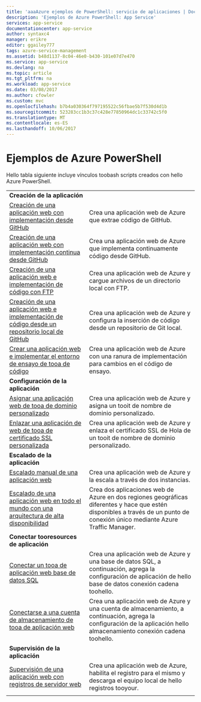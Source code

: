 ```yaml
---
title: 'aaaAzure ejemplos de PowerShell: servicio de aplicaciones | Documentos de Microsoft'
description: 'Ejemplos de Azure PowerShell: App Service'
services: app-service
documentationcenter: app-service
author: syntaxc4
manager: erikre
editor: ggailey777
tags: azure-service-management
ms.assetid: b48d1137-8c04-46e0-b430-101e07d7e470
ms.service: app-service
ms.devlang: na
ms.topic: article
ms.tgt_pltfrm: na
ms.workload: app-service
ms.date: 03/08/2017
ms.author: cfowler
ms.custom: mvc
ms.openlocfilehash: b7b4a030364f797195522c56fbae5b7f530d4d1b
ms.sourcegitcommit: 523283cc1b3c37c428e77850964dc1c33742c5f0
ms.translationtype: MT
ms.contentlocale: es-ES
ms.lasthandoff: 10/06/2017
---
```

# <a name="azure-powershell-samples"></a>Ejemplos de Azure PowerShell

Hello tabla siguiente incluye vínculos toobash scripts creados con hello Azure PowerShell.

| | |
|-|-|
|**Creación de la aplicación**||
| [Creación de una aplicación web con implementación desde GitHub](./scripts/app-service-powershell-deploy-github.md?toc=%2fpowershell%2fmodule%2ftoc.json)| Crea una aplicación web de Azure que extrae código de GitHub. |
| [Creación de una aplicación web con implementación continua desde GitHub](./scripts/app-service-powershell-continuous-deployment-github.md?toc=%2fpowershell%2fmodule%2ftoc.json)| Crea una aplicación web de Azure que implementa continuamente código desde GitHub. |
| [Creación de una aplicación web e implementación de código con FTP](./scripts/app-service-powershell-deploy-ftp.md?toc=%2fpowershell%2fmodule%2ftoc.json) | Crea una aplicación web de Azure y cargue archivos de un directorio local con FTP. |
| [Creación de una aplicación web e implementación de código desde un repositorio local de GitHub](./scripts/app-service-powershell-deploy-local-git.md?toc=%2fpowershell%2fmodule%2ftoc.json) | Crea una aplicación web de Azure y configura la inserción de código desde un repositorio de Git local. |
| [Crear una aplicación web e implementar el entorno de ensayo de tooa de código](./scripts/app-service-powershell-deploy-staging-environment.md?toc=%2fpowershell%2fmodule%2ftoc.json) | Crea una aplicación web de Azure con una ranura de implementación para cambios en el código de ensayo. |
|**Configuración de la aplicación**||
| [Asignar una aplicación web de tooa de dominio personalizado](./scripts/app-service-powershell-configure-custom-domain.md?toc=%2fpowershell%2fmodule%2ftoc.json)| Crea una aplicación web de Azure y asigna un tooit de nombre de dominio personalizado. |
| [Enlazar una aplicación de web de tooa de certificado SSL personalizada](./scripts/app-service-powershell-configure-ssl-certificate.md?toc=%2fpowershell%2fmodule%2ftoc.json)| Crea una aplicación web de Azure y enlaza el certificado SSL de Hola de un tooit de nombre de dominio personalizado. |
|**Escalado de la aplicación**||
| [Escalado manual de una aplicación web](./scripts/app-service-powershell-scale-manual.md?toc=%2fpowershell%2fmodule%2ftoc.json) | Crea una aplicación web de Azure y la escala a través de dos instancias. |
| [Escalado de una aplicación web en todo el mundo con una arquitectura de alta disponibilidad](./scripts/app-service-powershell-scale-high-availability.md?toc=%2fpowershell%2fmodule%2ftoc.json) | Crea dos aplicaciones web de Azure en dos regiones geográficas diferentes y hace que estén disponibles a través de un punto de conexión único mediante Azure Traffic Manager. |
|**Conectar tooresources de aplicación**||
| [Conectar un tooa de aplicación web base de datos SQL](./scripts/app-service-powershell-connect-to-sql.md?toc=%2fpowershell%2fmodule%2ftoc.json)| Crea una aplicación web de Azure y una base de datos SQL, a continuación, agrega la configuración de aplicación de hello base de datos conexión cadena toohello. |
| [Conectarse a una cuenta de almacenamiento de tooa de aplicación web](./scripts/app-service-powershell-connect-to-storage.md?toc=%2fpowershell%2fmodule%2ftoc.json)| Crea una aplicación web de Azure y una cuenta de almacenamiento, a continuación, agrega la configuración de la aplicación hello almacenamiento conexión cadena toohello. |
|**Supervisión de la aplicación**||
| [Supervisión de una aplicación web con registros de servidor web](./scripts/app-service-powershell-monitor.md?toc=%2fpowershell%2fmodule%2ftoc.json) | Crea una aplicación web de Azure, habilita el registro para el mismo y descarga el equipo local de hello registros tooyour. |
| | |
